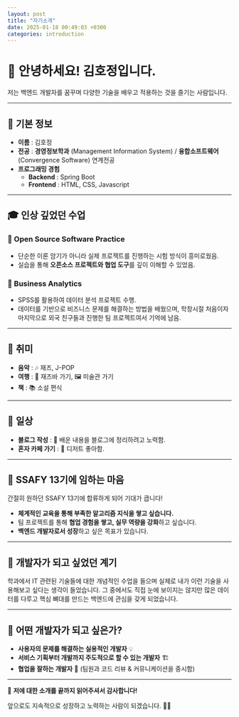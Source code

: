 ```yaml
---
layout: post
title: "자기소개"
date: 2025-01-18 00:49:03 +0300
categories: introduction
---
```


# 👋 안녕하세요! 김호정입니다.

저는 백엔드 개발자를 꿈꾸며 다양한 기술을 배우고 적용하는 것을 즐기는 사람입니다.

---

## 📌 기본 정보
- **이름** : 김호정
- **전공** : **경영정보학과** (Management Information System) / **융합소프트웨어** (Convergence Software) 연계전공
- **프로그래밍 경험**
    - **Backend** : Spring Boot
    - **Frontend** : HTML, CSS, Javascript

---

## 🎓 인상 깊었던 수업
### 🔹 Open Source Software Practice
- 단순한 이론 암기가 아니라 실제 프로젝트를 진행하는 시험 방식이 흥미로웠음.
- 실습을 통해 **오픈소스 프로젝트와 협업 도구**를 깊이 이해할 수 있었음.

### 🔹 Business Analytics
- SPSS를 활용하여 데이터 분석 프로젝트 수행.
- 데이터를 기반으로 비즈니스 문제를 해결하는 방법을 배웠으며, 학창시절 처음이자 마지막으로 외국 친구들과 진행한 팀 프로젝트여서 기억에 남음.

---

## 🎨 취미
- **음악** : 🎶 재즈, J-POP
- **여행** : 🎷 재즈바 가기, 🖼 미술관 가기
- **책** : 📚 소설 편식

---

## 🏡 일상
- **블로그 작성** : 📝 배운 내용을 블로그에 정리하려고 노력함.
- **혼자 카페 가기** : 🍰 디저트 좋아함.

---

## 💙 SSAFY 13기에 임하는 마음
간절히 원하던 SSAFY 13기에 합류하게 되어 기대가 큽니다!
- **체계적인 교육을 통해 부족한 알고리즘 지식을 쌓고 싶습니다.**
- 팀 프로젝트를 통해 **협업 경험을 쌓고, 실무 역량을 강화**하고 싶습니다.
- **백엔드 개발자로서 성장**하고 싶은 목표가 있습니다.

---

## 🚀 개발자가 되고 싶었던 계기
학과에서 IT 관련된 기술들에 대한 개념적인 수업을 들으며 실제로 내가 이런 기술을 사용해보고 싶다는 생각이 들었습니다.
그 중에서도 직접 눈에 보이지는 않지만 많은 데이터를 다루고 핵심 뼈대를 만드는 백엔드에 관심을 갖게 되었습니다.

---

## 🎯 어떤 개발자가 되고 싶은가?
- **사용자의 문제를 해결하는 실용적인 개발자** 💡
- **서비스 기획부터 개발까지 주도적으로 할 수 있는 개발자** 🏗️
- **협업을 잘하는 개발자** 🤝 (팀원과 코드 리뷰 & 커뮤니케이션을 중시함)

---

🙌 **저에 대한 소개를 끝까지 읽어주셔서 감사합니다!**

앞으로도 지속적으로 성장하고 노력하는 사람이 되겠습니다. 🚀✨
